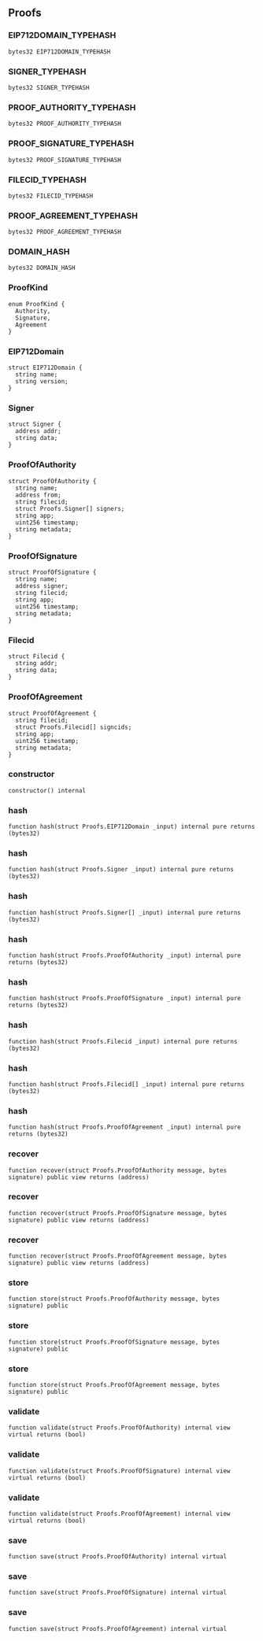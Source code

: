 ## Proofs

### EIP712DOMAIN_TYPEHASH

```solidity
bytes32 EIP712DOMAIN_TYPEHASH
```

### SIGNER_TYPEHASH

```solidity
bytes32 SIGNER_TYPEHASH
```

### PROOF_AUTHORITY_TYPEHASH

```solidity
bytes32 PROOF_AUTHORITY_TYPEHASH
```

### PROOF_SIGNATURE_TYPEHASH

```solidity
bytes32 PROOF_SIGNATURE_TYPEHASH
```

### FILECID_TYPEHASH

```solidity
bytes32 FILECID_TYPEHASH
```

### PROOF_AGREEMENT_TYPEHASH

```solidity
bytes32 PROOF_AGREEMENT_TYPEHASH
```

### DOMAIN_HASH

```solidity
bytes32 DOMAIN_HASH
```

### ProofKind

```solidity
enum ProofKind {
  Authority,
  Signature,
  Agreement
}
```

### EIP712Domain

```solidity
struct EIP712Domain {
  string name;
  string version;
}
```

### Signer

```solidity
struct Signer {
  address addr;
  string data;
}
```

### ProofOfAuthority

```solidity
struct ProofOfAuthority {
  string name;
  address from;
  string filecid;
  struct Proofs.Signer[] signers;
  string app;
  uint256 timestamp;
  string metadata;
}
```

### ProofOfSignature

```solidity
struct ProofOfSignature {
  string name;
  address signer;
  string filecid;
  string app;
  uint256 timestamp;
  string metadata;
}
```

### Filecid

```solidity
struct Filecid {
  string addr;
  string data;
}
```

### ProofOfAgreement

```solidity
struct ProofOfAgreement {
  string filecid;
  struct Proofs.Filecid[] signcids;
  string app;
  uint256 timestamp;
  string metadata;
}
```

### constructor

```solidity
constructor() internal
```

### hash

```solidity
function hash(struct Proofs.EIP712Domain _input) internal pure returns (bytes32)
```

### hash

```solidity
function hash(struct Proofs.Signer _input) internal pure returns (bytes32)
```

### hash

```solidity
function hash(struct Proofs.Signer[] _input) internal pure returns (bytes32)
```

### hash

```solidity
function hash(struct Proofs.ProofOfAuthority _input) internal pure returns (bytes32)
```

### hash

```solidity
function hash(struct Proofs.ProofOfSignature _input) internal pure returns (bytes32)
```

### hash

```solidity
function hash(struct Proofs.Filecid _input) internal pure returns (bytes32)
```

### hash

```solidity
function hash(struct Proofs.Filecid[] _input) internal pure returns (bytes32)
```

### hash

```solidity
function hash(struct Proofs.ProofOfAgreement _input) internal pure returns (bytes32)
```

### recover

```solidity
function recover(struct Proofs.ProofOfAuthority message, bytes signature) public view returns (address)
```

### recover

```solidity
function recover(struct Proofs.ProofOfSignature message, bytes signature) public view returns (address)
```

### recover

```solidity
function recover(struct Proofs.ProofOfAgreement message, bytes signature) public view returns (address)
```

### store

```solidity
function store(struct Proofs.ProofOfAuthority message, bytes signature) public
```

### store

```solidity
function store(struct Proofs.ProofOfSignature message, bytes signature) public
```

### store

```solidity
function store(struct Proofs.ProofOfAgreement message, bytes signature) public
```

### validate

```solidity
function validate(struct Proofs.ProofOfAuthority) internal view virtual returns (bool)
```

### validate

```solidity
function validate(struct Proofs.ProofOfSignature) internal view virtual returns (bool)
```

### validate

```solidity
function validate(struct Proofs.ProofOfAgreement) internal view virtual returns (bool)
```

### save

```solidity
function save(struct Proofs.ProofOfAuthority) internal virtual
```

### save

```solidity
function save(struct Proofs.ProofOfSignature) internal virtual
```

### save

```solidity
function save(struct Proofs.ProofOfAgreement) internal virtual
```

